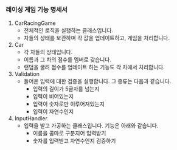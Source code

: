 ### 레이싱 게임 기능 명세서

1. CarRacingGame
    - 전체적인 로직을 실행하는 클래스입니다.
    - 차들의 상태를 보관하며 각 값을 업데이트하고, 게임을 처리합니다.
2. Car
    - 각 차들의 상태입니다.
    - 이름과 그 차의 점수를 멤버로 갖습니다.
    - 랜덤을 굴려 점수를 업데이트 하는 기능도 각 차에서 처리합니다.
3. Validation
    - 들어온 입력에 대한 검증을 실행합니다. 그 종류는 다음과 같습니다.
      - 입력의 길이가 5글자를 넘는지
      - 입력이 비어있는지
      - 입력이 숫자로만 이루어져있는지
      - 입력이 자연수인지
4. InputHandler
    - 입력을 받고 가공하는 클래스입니다. 기능은 아래와 같습니다.
      - 이름을 콤마로 구분지어 입력받기
      - 숫자를 입력받고 자연수인지 검증하기
